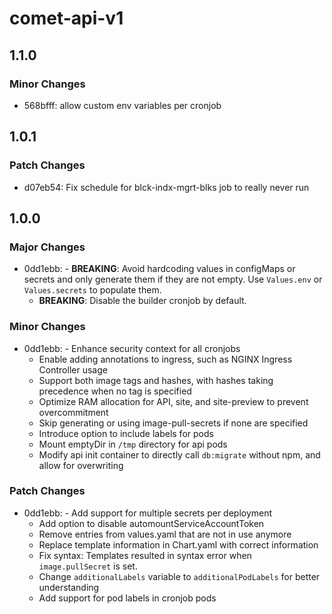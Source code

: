 # comet-api-v1

## 1.1.0

### Minor Changes

- 568bfff: allow custom env variables per cronjob

## 1.0.1

### Patch Changes

- d07eb54: Fix schedule for blck-indx-mgrt-blks job to really never run

## 1.0.0

### Major Changes

- 0dd1ebb: - **BREAKING**: Avoid hardcoding values in configMaps or secrets and only generate them if they are not empty. Use `Values.env` or `Values.secrets` to populate them.
  - **BREAKING**: Disable the builder cronjob by default.

### Minor Changes

- 0dd1ebb: - Enhance security context for all cronjobs
  - Enable adding annotations to ingress, such as NGINX Ingress Controller usage
  - Support both image tags and hashes, with hashes taking precedence when no tag is specified
  - Optimize RAM allocation for API, site, and site-preview to prevent overcommitment
  - Skip generating or using image-pull-secrets if none are specified
  - Introduce option to include labels for pods
  - Mount emptyDir in `/tmp` directory for api pods
  - Modify api init container to directly call `db:migrate` without npm, and allow for overwriting

### Patch Changes

- 0dd1ebb: - Add support for multiple secrets per deployment
  - Add option to disable automountServiceAccountToken
  - Remove entries from values.yaml that are not in use anymore
  - Replace template information in Chart.yaml with correct information
  - Fix syntax: Templates resulted in syntax error when `image.pullSecret` is set.
  - Change `additionalLabels` variable to `additionalPodLabels` for better understanding
  - Add support for pod labels in cronjob pods
